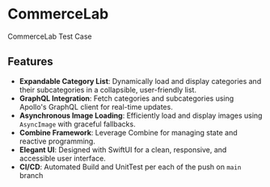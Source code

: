 # CommerceLab

CommerceLab Test Case

## Features

- **Expandable Category List**: Dynamically load and display categories and their subcategories in a collapsible, user-friendly list.
- **GraphQL Integration**: Fetch categories and subcategories using Apollo's GraphQL client for real-time updates.
- **Asynchronous Image Loading**: Efficiently load and display images using `AsyncImage` with graceful fallbacks.
- **Combine Framework**: Leverage Combine for managing state and reactive programming.
- **Elegant UI**: Designed with SwiftUI for a clean, responsive, and accessible user interface.
- **CI/CD**: Automated Build and UnitTest per each of the push on `main` branch
